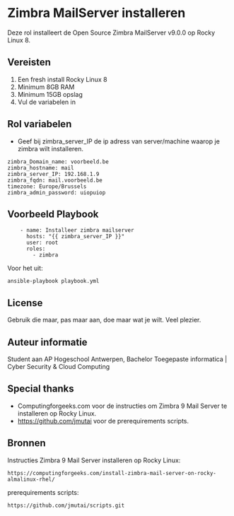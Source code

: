 Zimbra MailServer installeren
=========

Deze rol installeert de Open Source Zimbra MailServer v9.0.0 op Rocky Linux 8.

Vereisten
------------

1. Een fresh install Rocky Linux 8
2. Minimum 8GB RAM
3. Minimum 15GB opslag
4. Vul de variabelen in

Rol variabelen
--------------

- Geef bij zimbra_server_IP de ip adress van server/machine waarop je zimbra wilt installeren.

```
zimbra_Domain_name: voorbeeld.be
zimbra_hostname: mail
zimbra_server_IP: 192.168.1.9
zimbra_fqdn: mail.voorbeeld.be
timezone: Europe/Brussels
zimbra_admin_password: uiopuiop
```

Voorbeeld Playbook
----------------

```
    - name: Installeer zimbra mailserver
      hosts: "{{ zimbra_server_IP }}"
      user: root
      roles:
        - zimbra
```

Voor het uit:

```
ansible-playbook playbook.yml
```

License
-------

Gebruik die maar, pas maar aan, doe maar wat je wilt. Veel plezier.

Auteur informatie
------------------

Student aan AP Hogeschool Antwerpen, Bachelor Toegepaste informatica | Cyber Security & Cloud Computing

Special thanks
--------------

- Computingforgeeks.com voor de instructies om Zimbra 9 Mail Server te installeren op Rocky Linux.
- https://github.com/jmutai voor de prerequirements scripts.

Bronnen
-------

Instructies Zimbra 9 Mail Server installeren op Rocky Linux:
```
https://computingforgeeks.com/install-zimbra-mail-server-on-rocky-almalinux-rhel/
```

prerequirements scripts:
```
https://github.com/jmutai/scripts.git
```
